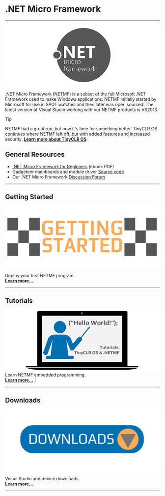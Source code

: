 # .NET Micro Framework
---
![NETMF Logo](images/netmf-logo.png)

.NET Micro Framework (NETMF) is a subset of the full Microsoft .NET Framework used to make Windows applications. NETMF initially started by Microsoft for use in SPOT watches and then later was open sourced. The latest version of Visual Studio working with our NETMF products is VS2013.

> [!Tip]
> NETMF had a great run, but now it's time for something better. TinyCLR OS continues where NETMF left off, but with added features and increased security. [**Learn more about TinyCLR OS**](../tinyclr/intro.md).

## General Resources
* [.NET Micro Framework for Beginners](https://ghistorage.blob.core.windows.net/downloads/Documents/Guides/NETMF%20for%20Beginners.pdf) (ebook PDF)
* Gadgeteer mainboards and module driver [Source code](https://github.com/ghi-electronics/NETMF-Gadgeteer)
* Our .NET Micro Framework [Discussion Forum](https://forums.ghielectronics.com/c/netmf-gadgeteer)

---
## Getting Started
[![Getting Started](../tinyclr/images/getting-started.png)](getting-started.md)

Deploy your first NETMF program. </br> [**Learn more...**](getting-started.md)  

---
## Tutorials
[![Learn More](../tinyclr/images/tutorials.png)](tutorials/intro.md)
 Learn NETMF embedded programming. </br> [**Learn more...**](tutorials/intro.md)  |

---
## Downloads
[![Download](../tinyclr/images/downloads.png)](downloads.md)

Visual Studio and device downloads. </br> [**Learn more...**](downloads.md)

---



